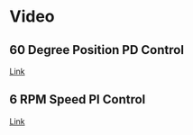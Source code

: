# Video
## 60 Degree Position PD Control
[Link](https://www.youtube.com/watch?v=X0LZfBKe2cY "link")

## 6 RPM Speed PI Control
[Link](https://www.youtube.com/watch?v=I_5hey0p-wI "link")
